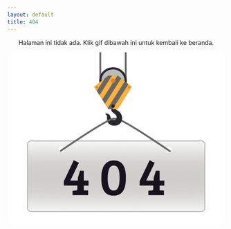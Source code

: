 ```yaml
---
layout: default
title: 404
---
```


<p style="text-align:center;">Halaman ini tidak ada. Klik gif dibawah ini untuk kembali ke beranda.</p>
<p align="center">
    <a href="{{ "/" | prepend: site.baseurl | replace: '//', '/' }}">
        <img src="assets/404.gif" alt="Picture">
    </a>
</p>